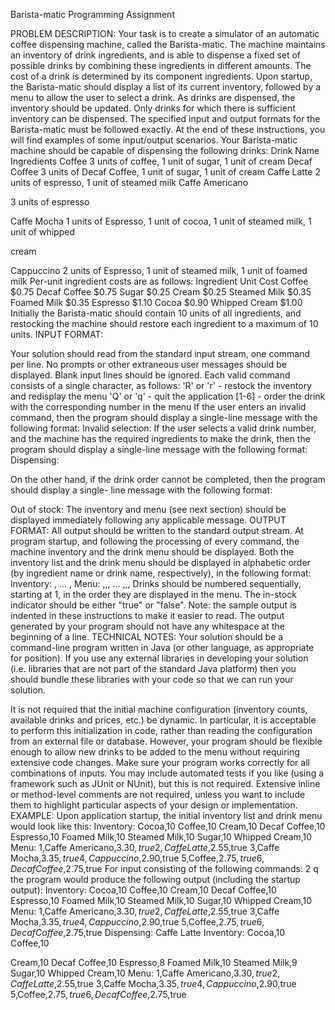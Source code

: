 Barista-matic Programming Assignment

PROBLEM DESCRIPTION:
Your task is to create a simulator of an automatic coffee dispensing machine, called the Barista-matic.
The machine maintains an inventory of drink ingredients, and is able to dispense a fixed set of
possible drinks by combining these ingredients in different amounts. The cost of a drink is determined
by its component ingredients.
Upon startup, the Barista-matic should display a list of its current inventory, followed by a menu to
allow the user to select a drink. As drinks are dispensed, the inventory should be updated. Only
drinks for which there is sufficient inventory can be dispensed.
The specified input and output formats for the Barista-matic must be followed exactly. At the end of
these instructions, you will find examples of some input/output scenarios.
Your Barista-matic machine should be capable of dispensing the following drinks:
Drink Name Ingredients
Coffee 3 units of coffee, 1 unit of sugar, 1 unit of cream
Decaf Coffee 3 units of Decaf Coffee, 1 unit of sugar, 1 unit of cream
Caffe Latte 2 units of espresso, 1 unit of steamed milk
Caffe
Americano

3 units of espresso

Caffe Mocha 1 units of Espresso, 1 unit of cocoa, 1 unit of steamed milk, 1 unit of whipped

cream

Cappuccino 2 units of Espresso, 1 unit of steamed milk, 1 unit of foamed milk
Per-unit ingredient costs are as follows:
Ingredient Unit Cost
Coffee $0.75
Decaf Coffee $0.75
Sugar $0.25
Cream $0.25
Steamed Milk $0.35
Foamed Milk $0.35
Espresso $1.10
Cocoa $0.90
Whipped Cream $1.00
Initially the Barista-matic should contain 10 units of all ingredients, and restocking the machine should
restore each ingredient to a maximum of 10 units.
INPUT FORMAT:

Your solution should read from the standard input stream, one command per line. No prompts or other
extraneous user messages should be displayed. Blank input lines should be ignored.
Each valid command consists of a single character, as follows:
'R' or 'r' - restock the inventory and redisplay the menu
'Q' or 'q' - quit the application
[1-6] - order the drink with the corresponding number in the menu
If the user enters an invalid command, then the program should display a single-line message with the
following format:
Invalid selection: <characters that were entered>
If the user selects a valid drink number, and the machine has the required ingredients to make the
drink, then the program should display a single-line message with the following format:
Dispensing: <drink name>

On the other hand, if the drink order cannot be completed, then the program should display a single-
line message with the following format:

Out of stock: <drink name>
The inventory and menu (see next section) should be displayed immediately following any applicable
message.
OUTPUT FORMAT:
All output should be written to the standard output stream. At program startup, and following the
processing of every command, the machine inventory and the drink menu should be displayed. Both
the inventory list and the drink menu should be displayed in alphabetic order (by ingredient name or
drink name, respectively), in the following format:
Inventory:
<ingredient name>,<quantity in inventory>
...
<ingredient name>,<quantity in inventory>
Menu:
<drink number>,<drink name>,<cost>,<in-stock>
...
<drink number>,<drink name>,<cost>,<in-stock>
Drinks should be numbered sequentially, starting at 1, in the order they are displayed in the menu. The
in-stock indicator should be either "true" or "false".
Note: the sample output is indented in these instructions to make it easier to read. The output
generated by your program should not have any whitespace at the beginning of a line.
TECHNICAL NOTES:
Your solution should be a command-line program written in Java (or other language, as appropriate for
position). If you use any external libraries in developing your solution (i.e. libraries that are not part of
the standard Java platform) then you should bundle these libraries with your code so that we can run
your solution.

It is not required that the initial machine configuration (inventory counts, available drinks and prices,
etc.) be dynamic. In particular, it is acceptable to perform this initialization in code, rather than reading
the configuration from an external file or database. However, your program should be flexible enough
to allow new drinks to be added to the menu without requiring extensive code changes.
Make sure your program works correctly for all combinations of inputs. You may include automated
tests if you like (using a framework such as JUnit or NUnit), but this is not required.
Extensive inline or method-level comments are not required, unless you want to include them to
highlight particular aspects of your design or implementation.
EXAMPLE:
Upon application startup, the initial inventory list and drink menu would look like this:
Inventory:
Cocoa,10
Coffee,10
Cream,10
Decaf Coffee,10
Espresso,10
Foamed Milk,10
Steamed Milk,10
Sugar,10
Whipped Cream,10
Menu:
1,Caffe Americano,$3.30,true
2,Caffe Latte,$2.55,true
3,Caffe Mocha,$3.35,true
4,Cappuccino,$2.90,true
5,Coffee,$2.75,true
6,Decaf Coffee,$2.75,true
For input consisting of the following commands:
2
q
the program would produce the following output (including the startup output):
Inventory:
Cocoa,10
Coffee,10
Cream,10
Decaf Coffee,10
Espresso,10
Foamed Milk,10
Steamed Milk,10
Sugar,10
Whipped Cream,10
Menu:
1,Caffe Americano,$3.30,true
2,Caffe Latte,$2.55,true
3,Caffe Mocha,$3.35,true
4,Cappuccino,$2.90,true
5,Coffee,$2.75,true
6,Decaf Coffee,$2.75,true
Dispensing: Caffe Latte
Inventory:
Cocoa,10
Coffee,10

Cream,10
Decaf Coffee,10
Espresso,8
Foamed Milk,10
Steamed Milk,9
Sugar,10
Whipped Cream,10
Menu:
1,Caffe Americano,$3.30,true
2,Caffe Latte,$2.55,true
3,Caffe Mocha,$3.35,true
4,Cappuccino,$2.90,true
5,Coffee,$2.75,true
6,Decaf Coffee,$2.75,true
